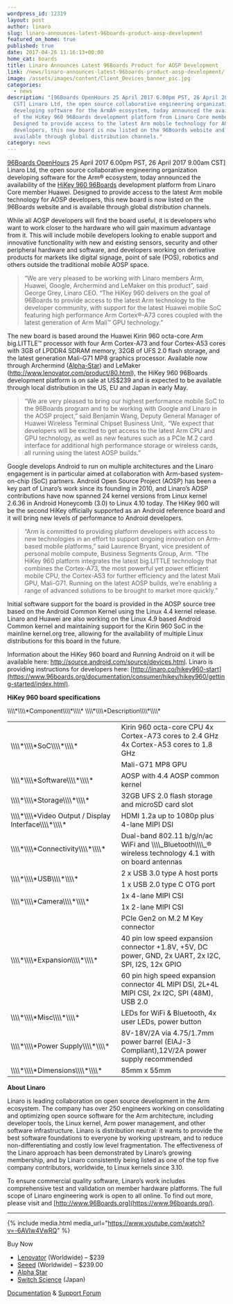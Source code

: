 ```yaml
---
wordpress_id: 12319
layout: post
author: linaro
slug: linaro-announces-latest-96boards-product-aosp-development
featured_on_home: true
published: true
date: 2017-04-26 11:16:13+00:00
home_cat: boards
title: Linaro Announces Latest 96Boards Product for AOSP Development
link: /news/linaro-announces-latest-96boards-product-aosp-development/
image: /assets/images/content/Client_Devices_banner_pic.jpg
categories:
  - news
description: "[96Boards OpenHours 25 April 2017 6.00pm PST, 26 April 2017 9.00am
  CST] Linaro Ltd, the open source collaborative engineering organization
  developing software for the ArmÂ® ecosystem, today announced the availability
  of the HiKey 960 96Boards development platform from Linaro Core member Huawei.
  Designed to provide access to the latest Arm mobile technology for AOSP
  developers, this new board is now listed on the 96Boards website and is
  available through global distribution channels."
category: news
---
```

[96Boards OpenHours](https://www.96boards.org/) 25 April 2017 6.00pm PST, 26 April 2017 9.00am CST] Linaro Ltd, the open source collaborative engineering organization developing software for the Arm® ecosystem, today announced the availability of the [HiKey 960 96Boards](https://www.96boards.org/product/hikey960/) development platform from Linaro Core member Huawei. Designed to provide access to the latest Arm mobile technology for AOSP developers, this new board is now listed on the 96Boards website and is available through global distribution channels.

While all AOSP developers will find the board useful, it is developers who want to work closer to the hardware who will gain maximum advantage from it. This will include mobile developers looking to enable support and innovative functionality with new and existing sensors, security and other peripheral hardware and software, and developers working on derivative products for markets like digital signage, point of sale (POS), robotics and others outside the traditional mobile AOSP space.

> “We are very pleased to be working with Linaro members Arm, Huawei, Google, Archermind and LeMaker on this product”, said George Grey, Linaro CEO. “The HiKey 960 delivers on the goal of 96Boards to provide access to the latest Arm technology to the developer community, with support for the latest Huawei mobile SoC featuring high performance Arm Cortex®-A73 cores coupled with the latest generation of Arm Mali™ GPU technology.”

The new board is based around the Huawei Kirin 960 octa-core Arm big.LITTLE™ processor with four Arm Cortex-A73 and four Cortex-A53 cores with 3GB of LPDDR4 SDRAM memory, 32GB of UFS 2.0 flash storage, and the latest generation Mali-G71 MP8 graphics processor. Available now through Archermind ([Alpha-Star](https://www.alpha-star.org/hikey960)) and LeMaker (http://www.lenovator.com/product/80.html), the HiKey 960 96Boards development platform is on sale at US$239 and is expected to be available through local distribution in the US, EU and Japan in early May.

> “We are very pleased to bring our highest performance mobile SoC to the 96Boards program and to be working with Google and Linaro in the AOSP project,” said Benjamin Wang, Deputy General Manager of Huawei Wireless Terminal Chipset Business Unit,. “We expect that developers will be excited to get access to the latest Arm CPU and GPU technology, as well as new features such as a PCIe M.2 card interface for additional high performance storage or wireless cards, all running using the latest AOSP builds.”

Google develops Android to run on multiple architectures and the Linaro engagement is in particular aimed at collaboration with Arm-based system-on-chip (SoC) partners. Android Open Source Project (AOSP) has been a key part of Linaro’s work since its founding in 2010, and Linaro’s AOSP contributions have now spanned 24 kernel versions from Linux kernel 2.6.36 in Android Honeycomb (3.0) to Linux 4.10 today. The HiKey 960 will be the second HiKey officially supported as an Android reference board and it will bring new levels of performance to Android developers.

> “Arm is committed to providing platform developers with access to new technologies in an effort to support ongoing innovation on Arm-based mobile platforms,” said Laurence Bryant, vice president of personal mobile compute, Business Segments Group, Arm. “The HiKey 960 platform integrates the latest big.LITTLE technology that combines the Cortex-A73, the most powerful yet power efficient mobile CPU, the Cortex-A53 for further efficiency and the latest Mali GPU, Mali-G71. Running on the latest AOSP builds, we’re enabling a range of advanced solutions to be brought to market more quickly.”

Initial software support for the board is provided in the AOSP source tree based on the Android Common Kernel using the Linux 4.4 kernel release. Linaro and Huawei are also working on the Linux 4.9 based Android Common kernel and maintaining support for the Kirin 960 SoC in the mainline kernel.org tree, allowing for the availability of multiple Linux distributions for this board in the future.

Information about the HiKey 960 board and Running Android on it will be available here: <http://source.android.com/source/devices.html>. Linaro is providing instructions for developers here: [http://linaro.co/hikey960-start](https://www.96boards.org/documentation/consumer/hikey/hikey960/getting-started/index.html).

**HiKey 960 board specifications**

<table class="table responsive-table" >
<tbody >
<tr markdown="1">
\\\\*\\\\*Component\\\\*\\\\*
\\\\*\\\\*Description\\\\*\\\\*
</tr>
<tr >

<td rowspan="2" markdown="1">
\\\\*\\\\*SoC\\\\*\\\\*
</td>

<td markdown="1">
Kirin 960 octa-core CPU
4x Cortex-A73 cores to 2.4 GHz
4x Cortex-A53 cores to 1.8 GHz
</td>
</tr>
<tr >

<td markdown="1">
Mali-G71 MP8 GPU
</td>
</tr>
<tr >

<td markdown="1">
\\\\*\\\\*Software\\\\*\\\\*
</td>

<td markdown="1">
AOSP with 4.4 AOSP common kernel
</td>
</tr>
<tr >

<td markdown="1">
\\\\*\\\\*Storage\\\\*\\\\*
</td>

<td markdown="1">
32GB UFS 2.0 flash storage and microSD card slot
</td>
</tr>
<tr >

<td markdown="1">
\\\\*\\\\*Video Output / Display Interface\\\\*\\\\*
</td>

<td markdown="1">
HDMI 1.2a up to 1080p plus 4-lane MIPI DSI
</td>
</tr>
<tr >

<td markdown="1">
\\\\*\\\\*Connectivity\\\\*\\\\*
</td>

<td markdown="1">
Dual-band 802.11 b/g/n/ac WiFi and \\\\_Bluetooth\\\\_® wireless technology 4.1 with on board antennas
</td>
</tr>
<tr >

<td rowspan="2" markdown="1">
\\\\*\\\\*USB\\\\*\\\\*
</td>

<td markdown="1">
2 x USB 3.0 type A host ports
</td>
</tr>
<tr >

<td markdown="1">
1 x USB 2.0 type C OTG port
</td>
</tr>
<tr >

<td rowspan="2" markdown="1">
\\\\*\\\\*Camera\\\\*\\\\*
</td>

<td markdown="1">
1x 4-lane MIPI CSI
</td>
</tr>
<tr >

<td markdown="1">
1x 2-lane MIPI CSI
</td>
</tr>
<tr >

<td rowspan="3" >\\\\*\\\\*Expansion\\\\*\\\\*
</td>

<td markdown="1">
PCIe Gen2 on M.2 M Key connector
</td>
</tr>
<tr >

<td markdown="1">
40 pin low speed expansion connector +1.8V, +5V, DC power, GND, 2x UART, 2x I2C, SPI, I2S, 12x GPIO
</td>
</tr>
<tr >

<td markdown="1">
60 pin high speed expansion connector 4L MIPI DSI, 2L+4L MIPI CSI, 2x I2C, SPI (48M), USB 2.0
</td>
</tr>
<tr >

<td markdown="1">
\\\\*\\\\*Misc\\\\*\\\\*
</td>

<td markdown="1">
LEDs for WiFi & Bluetooth, 4x user LEDs, power button
</td>
</tr>
<tr >

<td markdown="1">
\\\\*\\\\*Power Supply\\\\*\\\\*
</td>

<td markdown="1">
8V-18V/2A via 4.75/1.7mm power barrel (EIAJ-3 Compliant),12V/2A power supply recommended
</td>
</tr>
<tr >

<td markdown="1">
\\\\*\\\\*Dimensions\\\\*\\\\*
</td>

<td markdown="1">
85mm x 55mm
</td>
</tr>
</tbody>
</table>

**About Linaro**

Linaro is leading collaboration on open source development in the Arm ecosystem. The company has over 250 engineers working on consolidating and optimizing open source software for the Arm architecture, including developer tools, the Linux kernel, Arm power management, and other software infrastructure. Linaro is distribution neutral: it wants to provide the best software foundations to everyone by working upstream, and to reduce non-differentiating and costly low level fragmentation. The effectiveness of the Linaro approach has been demonstrated by Linaro’s growing membership, and by Linaro consistently being listed as one of the top five company contributors, worldwide, to Linux kernels since 3.10.

To ensure commercial quality software, Linaro’s work includes comprehensive test and validation on member hardware platforms. The full scope of Linaro engineering work is open to all online. To find out more, please visit [](<>) and [http://www.96Boards.org](https://www.96boards.org/).

- - -

{% include media.html media_url="https://www.youtube.com/watch?v=-6AVlw4VwRQ" %}

Buy Now

* [Lenovator](http://linaro.co/hikey960buy) (Worldwide) – $239
* [Seeed](https://www.seeedstudio.com/hikey-960-development-board-4gb-ram-version-p-3028.html) (Worldwide) – $239.00
* [Alpha Star](https://en.alpha-star.org/hikey960)
* [Switch Science](http://linaro.co/hikey960-switch) (Japan)

[Documentation](https://www.96boards.org/documentation/consumer/hikey960/) & [Support Forum](https://discuss.96boards.org/c/products/hikey960)